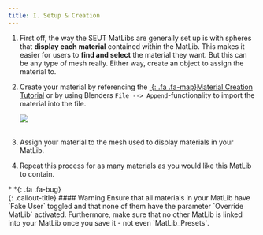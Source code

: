 ```yaml
---
title: I. Setup & Creation
---
```

1. First off, the way the SEUT MatLibs are generally set up is with spheres that **display each material** contained within the MatLib. This makes it easier for users to **find and select** the material they want. But this can be any type of mesh really. Either way, create an object to assign the material to.

2. Create your material by referencing the [*&nbsp;*{: .fa .fa-map}Material Creation Tutorial](/modding-reference/tutorials/tools/3d-modelling/seut/create-material) or by using Blenders `File --> Append`-functionality to import the material into the file.

    ![](/modding-reference/assets/images/tutorials/seut/create-matlib_append.png)
<br><br/>

3. Assign your material to the mesh used to display materials in your MatLib.

4. Repeat this process for as many materials as you would like this MatLib to contain.

<div class="callout-block callout-warning"><div class="icon-holder">*&nbsp;*{: .fa .fa-bug}
</div><div class="content">
{: .callout-title}
#### Warning
Ensure that all materials in your MatLib have `Fake User` toggled and that none of them have the parameter `Override MatLib` activated. Furthermore, make sure that no other MatLib is linked into your MatLib once you save it - not even `MatLib_Presets`.
</div></div>

